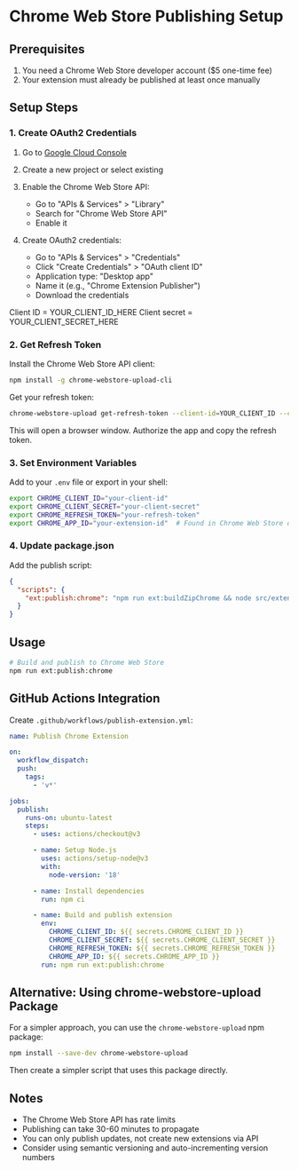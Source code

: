 # Chrome Web Store Publishing Setup

## Prerequisites

1. You need a Chrome Web Store developer account ($5 one-time fee)
2. Your extension must already be published at least once manually

## Setup Steps

### 1. Create OAuth2 Credentials

1. Go to [Google Cloud Console](https://console.cloud.google.com/)
2. Create a new project or select existing
3. Enable the Chrome Web Store API:
    - Go to "APIs & Services" > "Library"
    - Search for "Chrome Web Store API"
    - Enable it

4. Create OAuth2 credentials:
    - Go to "APIs & Services" > "Credentials"
    - Click "Create Credentials" > "OAuth client ID"
    - Application type: "Desktop app"
    - Name it (e.g., "Chrome Extension Publisher")
    - Download the credentials

Client ID = YOUR_CLIENT_ID_HERE
Client secret = YOUR_CLIENT_SECRET_HERE

### 2. Get Refresh Token

Install the Chrome Web Store API client:

```bash
npm install -g chrome-webstore-upload-cli
```

Get your refresh token:

```bash
chrome-webstore-upload get-refresh-token --client-id=YOUR_CLIENT_ID --client-secret=YOUR_CLIENT_SECRET
```

This will open a browser window. Authorize the app and copy the refresh token.

### 3. Set Environment Variables

Add to your `.env` file or export in your shell:

```bash
export CHROME_CLIENT_ID="your-client-id"
export CHROME_CLIENT_SECRET="your-client-secret"  
export CHROME_REFRESH_TOKEN="your-refresh-token"
export CHROME_APP_ID="your-extension-id"  # Found in Chrome Web Store dashboard
```

### 4. Update package.json

Add the publish script:

```json
{
  "scripts": {
    "ext:publish:chrome": "npm run ext:buildZipChrome && node src/extension/scripts/publish-chrome.js"
  }
}
```

## Usage

```bash
# Build and publish to Chrome Web Store
npm run ext:publish:chrome
```

## GitHub Actions Integration

Create `.github/workflows/publish-extension.yml`:

```yaml
name: Publish Chrome Extension

on:
  workflow_dispatch:
  push:
    tags:
      - 'v*'

jobs:
  publish:
    runs-on: ubuntu-latest
    steps:
      - uses: actions/checkout@v3

      - name: Setup Node.js
        uses: actions/setup-node@v3
        with:
          node-version: '18'

      - name: Install dependencies
        run: npm ci

      - name: Build and publish extension
        env:
          CHROME_CLIENT_ID: ${{ secrets.CHROME_CLIENT_ID }}
          CHROME_CLIENT_SECRET: ${{ secrets.CHROME_CLIENT_SECRET }}
          CHROME_REFRESH_TOKEN: ${{ secrets.CHROME_REFRESH_TOKEN }}
          CHROME_APP_ID: ${{ secrets.CHROME_APP_ID }}
        run: npm run ext:publish:chrome
```

## Alternative: Using chrome-webstore-upload Package

For a simpler approach, you can use the `chrome-webstore-upload` npm package:

```bash
npm install --save-dev chrome-webstore-upload
```

Then create a simpler script that uses this package directly.

## Notes

- The Chrome Web Store API has rate limits
- Publishing can take 30-60 minutes to propagate
- You can only publish updates, not create new extensions via API
- Consider using semantic versioning and auto-incrementing version numbers